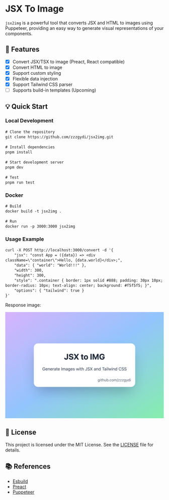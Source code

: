 # JSX To Image

`jsx2img` is a powerful tool that converts JSX and HTML to images using Puppeteer, providing an easy way to generate visual representations of your components.

## 🌟 Features

- [x] Convert JSX/TSX to image (Preact, React compatible)
- [x] Convert HTML to image
- [x] Support custom styling
- [x] Flexible data injection
- [x] Support Tailwind CSS parser
- [ ] Supports build-in templates (Upcoming)

## 💡 Quick Start

### Local Development

```
# Clone the repository
git clone https://github.com/zzzgydi/jsx2img.git

# Install dependencies
pnpm install

# Start development server
pnpm dev

# Test
pnpm run test
```

### Docker

```
# Build
docker build -t jsx2img .

# Run
docker run -p 3000:3000 jsx2img
```

### Usage Example

```
curl -X POST http://localhost:3000/convert -d '{
    "jsx": "const App = ({data}) => <div className=\"container\">Hello, {data.world}</div>;",
    "data": { "world": "World!!!" },
    "width": 300,
    "height": 300,
    "style": ".container { border: 1px solid #888; padding: 30px 10px; border-radius: 10px; text-align: center; background: #f5f5f5; }",
    "options": { "tailwind": true }
}'
```

Response image:

![image](./docs/example.png)

## 📝 License

This project is licensed under the MIT License. See the [LICENSE](LICENSE) file for details.

## 📚 References

- [Esbuild](https://esbuild.github.io/)
- [Preact](https://preactjs.com/)
- [Puppeteer](https://github.com/puppeteer/puppeteer)
